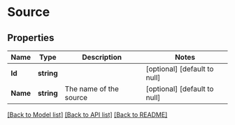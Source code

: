 # Source

## Properties
Name | Type | Description | Notes
------------ | ------------- | ------------- | -------------
**Id** | **string** |  | [optional] [default to null]
**Name** | **string** | The name of the source | [optional] [default to null]

[[Back to Model list]](../README.md#documentation-for-models) [[Back to API list]](../README.md#documentation-for-api-endpoints) [[Back to README]](../README.md)


